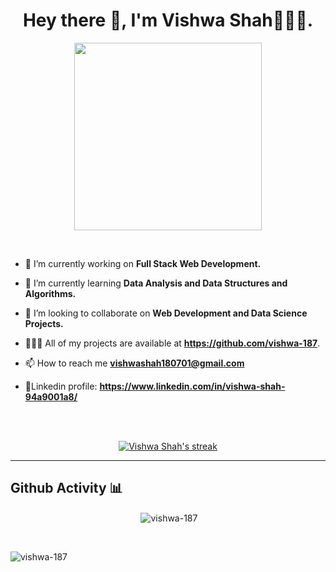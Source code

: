 
<h1 align="center">Hey there 👋, I'm Vishwa Shah👩🏽‍💻.</h1>
<p align = "center">
<img align ="center" height= "300" width = "300" src= "https://cdn.dribbble.com/users/2238041/screenshots/4763918/working.gif">
</p>
<br>

- 🔭 I’m currently working on **Full Stack Web Development.**

- 🌱 I’m currently learning **Data Analysis and Data Structures and Algorithms.**

- 👯 I’m looking to collaborate on **Web Development and Data Science Projects.**

- 👩🏽‍💻 All of my projects are available at **https://github.com/vishwa-187**.

- 📫 How to reach me **vishwashah180701@gmail.com**

- 🎫Linkedin profile: **https://www.linkedin.com/in/vishwa-shah-94a9001a8/**
<br>
<!-- 
  <p><a href="https://www.linkedin.com/in/vishwa-shah-94a9001a8/" rel="nofollow"><img src="https://camo.githubusercontent.com/162001cc0747178f47ced6e40de0cd16e375beb9b5fbca4ea3d520ecca78cd85/68747470733a2f2f696d672e69636f6e73382e636f6d2f666c75656e742f34382f3030303030302f6c696e6b6564696e2e706e67" data-canonical-src="https://img.icons8.com/fluent/48/000000/linkedin.png" style="max-width:100%;"></a>
 <a href="https://www.hackerrank.com/vss187001" rel="nofollow"><img src="https://github.com/vishwa-187/vishwa-187/blob/main/hackkerank.png " style="max-width:20%;"></a>
  <a href="https://leetcode.com/vishwa-187/" rel="nofollow"><img src="https://github.com/vishwa-187/vishwa-187/blob/main/leetcode.png" style="max-width:100%;"></a>  
 <a href="https://www.codechef.com/users/vishwa_shah18" rel="nofollow"><img src="https://github.com/vishwa-187/vishwa-187/blob/main/codechef.png" style="max-width:100%;"></a> 
</p> -->

<br>

<p align="center">
    <a href="https://github.com/github-readme-streak-stats">
        <img title="🔥 Get streak stats for your profile at git.io/streak-stats" alt="Vishwa Shah's streak" src="https://github-readme-streak-stats.herokuapp.com/?user=vishwa-187&theme=dark" data-canonical-src="https://github-readme-streak-stats.herokuapp.com/?user=vishwa-187&amp;theme=black-ice&amp;hide_border=true&amp;stroke=0000&amp;background=060A0CD0" style="max-width: 100%;">
    </a>
</p>

<hr>
<h2> Github Activity 📊</h2>
<p align = "center">&nbsp;<img align="center" src="https://github-readme-stats.vercel.app/api?username=vishwa-187&theme=vision-friendly-dark&show_icons=true&locale=en" style="max-width: 100%;" alt="vishwa-187" /></p>
<br>

<p><img align="center" src="https://github-readme-stats.vercel.app/api/top-langs?username=vishwa-187&show_icons=true&locale=en&theme=dark&layout=compact" alt="vishwa-187" /></p>
<br>

  
